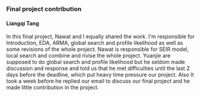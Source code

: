 ### Final project contribution

#### Liangqi Tang



In this final project, Nawat and I equally shared the work. I'm responsible for Introduction, EDA, ARMA, global search and profile likelihood as well as some revisions of the whole project. Nawat is responsible for SEIR model, local search and combine and rivise the whole project. Yuanjie are supposed to do global search and profile likelihood but he seldom made discussion and response and told us that he met difficulties until the last 2 days before the deadline, which put heavy time pressure our project. Also It took a week before he replied our email to discuss our final project and he made little contribution in the project.